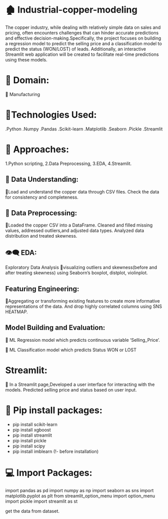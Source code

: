 # 🏚️ Industrial-copper-modeling
The copper industry, while dealing with relatively simple data on sales and pricing, often encounters challenges that can hinder accurate predictions and effective decision-making.Specifically, the project focuses on building a regression model to predict the selling price and a classification model to predict the status (WON/LOST) of leads. Additionally, an interactive Streamlit web application will be created to facilitate real-time predictions using these models.

# 💼 Domain:
🌋 Manufacturing

# 🛅Technologies Used:
.Python
.Numpy
.Pandas
.Scikit-learn
.Matplotlib
.Seaborn
.Pickle
.Streamlit


# 🛅 Approaches:
1.Python scripting,
2.Data Preprocessing,
3.EDA, 
4.Streamlit.

## 🛅 Data Understanding:
🌋Load and understand the copper data through CSV files. Check the data for consistency and completeness.

## 🛅 Data Preprocessing:
🌋Loaded the copper CSV into a DataFrame. Cleaned and filled missing values, addressed outliers,and adjusted data types. Analyzed data distribution and treated skewness.

## 👁️‍🗨️ EDA:
Exploratory Data Analysis
🌋visualizing outliers and skewness(before and after treating skewness) using Seaborn’s boxplot, distplot, violinplot.

## Featuring Engineering:
🌋Aggregating or transforming existing features to create more informative representations of the data. And drop highly correlated columns using SNS HEATMAP.

## Model Building and Evaluation:
🌋 ML Regression model which predicts continuous variable ‘Selling_Price’.

🌋 ML Classification model which predicts Status WON or LOST

# Streamlit:
🌋 In a Streamlit page,Developed a user interface for interacting with the models. Predicted selling price and status based on user input.

# 📨 Pip install packages:
* pip install scikit-learn 
* pip install xgboost 
* pip install streamlit 
* pip install pickle
* pip install scipy
* pip install imblearn  (!- before installation)

# 💻 Import Packages:
import pandas as pd
import numpy as np
import seaborn as sns
import matplotlib.pyplot as plt
from streamlit_option_menu import option_menu
import pickle
import streamlit as st

get the data from dataset.
